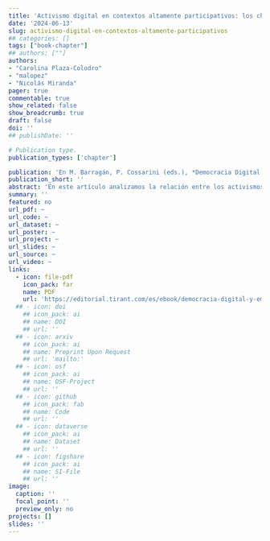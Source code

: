 ```yaml
---
title: 'Activismo digital en contextos altamente participativos: los chilenos en el plebiscito de 2022'
date: '2024-06-13'
slug: activismo-digital-en-contextos-altamente-participativos
## categories: []
tags: ["book-chapter"]
## authors: [""]
authors:
- "Carolina Plaza-Colodro"
- "malopez"
- "Nicolás Miranda"
pager: true
commentable: true
show_related: false
show_breadcrumb: true
draft: false
doi: ''
## publishDate: ''

# Publication type.
publication_types: ['chapter']

publication: 'En M. Barragán, P. Cossarini (eds.), *Democracia Digital y Emocional. Perspectivas desde América Latina*.	Valencia: Tirant lo Blanch'
publication_short: ''
abstract: 'En este artículo analizamos la relación entre los activismos políticos online y tradicional el activismo político online y el interés de los chilenos por la política en general y el activismo político tradicional y especialmente el online. El estudio se centra en la comparación de estos activismos tradicional y nuevo en el plebiscito constitucional de 2022, donde se sometió a votación una propuesta constitucional que polarizó a los chilenos. El principal objetivo del artículo es analizar como el activismo político online se ha incrementado en el tiempo y compararlo con el activismo tradicional en el referéndum 2022. Usaremos el Latinobarómetro y la encuesta CEP para el análisis temporal y la encuesta MEPOP para el análisis del plebiscito 2022.'
summary: ''
featured: no
url_pdf: ~
url_code: ~
url_dataset: ~
url_poster: ~
url_project: ~
url_slides: ~
url_source: ~
url_video: ~
links:
  - icon: file-pdf
    icon_pack: far
    name: PDF
    url: 'https://editorial.tirant.com/es/ebook/democracia-digital-y-emocional-perspectivas-desde-america-latina-melany-barragan-9788411836074'
  ## - icon: doi
    ## icon_pack: ai
    ## name: DOI
    ## url: ''
  ## - icon: arxiv
    ## icon_pack: ai
    ## name: Preprint Upon Request
    ## url: 'mailto:'
  ## - icon: osf
    ## icon_pack: ai
    ## name: OSF-Project
    ## url: ''
  ## - icon: github
    ## icon_pack: fab
    ## name: Code
    ## url: ''
  ## - icon: dataverse
    ## icon_pack: ai
    ## name: Dataset
    ## url: ''
  ## - icon: figshare
    ## icon_pack: ai
    ## name: SI-File
    ## url: ''
image:
  caption: ''
  focal_point: ''
  preview_only: no
projects: []
slides: ''
---
```

